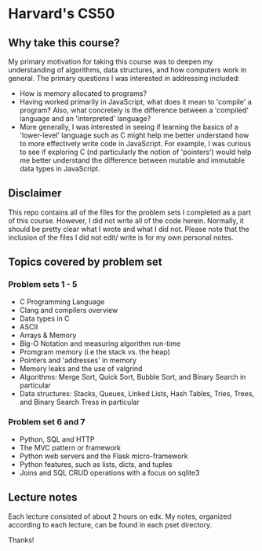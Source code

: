 # Harvard's CS50

## Why take this course?

My primary motivation for taking this course was to deepen my understanding of algorithms, data structures, and how computers work in general. The primary questions I was interested in addressing included:

* How is memory allocated to programs?
* Having worked primarily in JavaScript, what does it mean to 'compile' a program? Also, what concretely is the difference between a 'compiled' language and an 'interpreted' language?
* More generally, I was interested in seeing if learning the basics of a 'lower-level' language such as C might help me better understand how to more effectively write code in JavaScript. For example, I was curious to see if exploring C (nd particularly the notion of 'pointers') would help me better understand the difference between mutable and immutable data types in JavaScript.

## Disclaimer
This repo contains all of the files for the problem sets I completed as a part of this course. However, I did not write all of the code herein. Normally, it should be pretty clear what I wrote and what I did not. Please note that the inclusion of the files I did not edit/ write is for my own personal notes.

## Topics covered by problem set

### Problem sets 1 - 5
* C Programming Language
* Clang and compilers overview
* Data types in C
* ASCII
* Arrays & Memory
* Big-O Notation and measuring algorithm run-time
* Promgram memory (i.e the stack vs. the heap)
* Pointers and 'addresses' in memory
* Memory leaks and the use of valgrind
* Algorithms: Merge Sort, Quick Sort, Bubble Sort, and Binary Search in particular
* Data structures: Stacks, Queues, Linked Lists, Hash Tables, Tries, Trees, and Binary Search Tress in particular

### Problem set 6 and 7
* Python, SQL and HTTP
* The MVC pattern or framework
* Python web servers and the Flask micro-framework
* Python features, such as lists, dicts, and tuples
* Joins and SQL CRUD operations with a focus on sqlite3

## Lecture notes

Each lecture consisted of about 2 hours on edx. My notes, organized according to each lecture, can be found in each pset directory.

Thanks!

